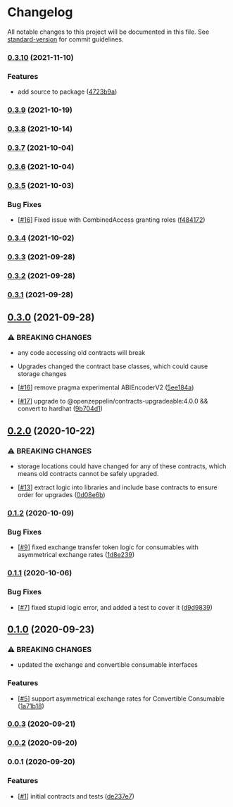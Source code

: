 # Changelog

All notable changes to this project will be documented in this file. See [standard-version](https://github.com/conventional-changelog/standard-version) for commit guidelines.

### [0.3.10](https://github.com/paypr/ethereum-contracts/compare/v0.3.9...v0.3.10) (2021-11-10)

### Features

- add source to package ([4723b9a](https://github.com/paypr/ethereum-contracts/commit/4723b9a70609612aad53f64267767bb3053919c2))

### [0.3.9](https://github.com/paypr/ethereum-contracts/compare/v0.3.8...v0.3.9) (2021-10-19)

### [0.3.8](https://github.com/paypr/ethereum-contracts/compare/v0.3.7...v0.3.8) (2021-10-14)

### [0.3.7](https://github.com/paypr/ethereum-contracts/compare/v0.3.6...v0.3.7) (2021-10-04)

### [0.3.6](https://github.com/paypr/ethereum-contracts/compare/v0.3.5...v0.3.6) (2021-10-04)

### [0.3.5](https://github.com/paypr/ethereum-contracts/compare/v0.3.4...v0.3.5) (2021-10-03)

### Bug Fixes

- [[#16](https://github.com/paypr/CHANGEME/issues/16)] Fixed issue with CombinedAccess granting roles ([f484172](https://github.com/paypr/ethereum-contracts/commit/f484172bac7f0cc7eef98fed936a7149c558aed1))

### [0.3.4](https://github.com/paypr/ethereum-contracts/compare/v0.3.3...v0.3.4) (2021-10-02)

### [0.3.3](https://github.com/paypr/ethereum-contracts/compare/v0.3.2...v0.3.3) (2021-09-28)

### [0.3.2](https://github.com/paypr/ethereum-contracts/compare/v0.3.1...v0.3.2) (2021-09-28)

### [0.3.1](https://github.com/paypr/ethereum-contracts/compare/v0.3.0...v0.3.1) (2021-09-28)

## [0.3.0](https://github.com/paypr/ethereum-contracts/compare/v0.2.0...v0.3.0) (2021-09-28)

### ⚠ BREAKING CHANGES

- any code accessing old contracts will break
- Upgrades changed the contract base classes, which could cause storage changes

- [[#16](https://github.com/paypr/CHANGEME/issues/16)] remove pragma experimental ABIEncoderV2 ([5ee184a](https://github.com/paypr/ethereum-contracts/commit/5ee184a28042a72aec23d54d98d5f7dee30a50f6))
- [[#17](https://github.com/paypr/CHANGEME/issues/17)] upgrade to @openzeppelin/contracts-upgradeable:4.0.0 && convert to hardhat ([9b704d1](https://github.com/paypr/ethereum-contracts/commit/9b704d1de893c2e178d1cd50fcdc51efde0e905f))

## [0.2.0](https://github.com/paypr/ethereum-contracts/compare/v0.1.2...v0.2.0) (2020-10-22)

### ⚠ BREAKING CHANGES

- storage locations could have changed for any of these contracts, which means old contracts cannot be safely upgraded.

- [[#13](https://github.com/paypr/CHANGEME/issues/13)] extract logic into libraries and include base contracts to ensure order for upgrades ([0d08e6b](https://github.com/paypr/ethereum-contracts/commit/0d08e6b1fb21c4972435fdf7f6fbda6fa2b3d060))

### [0.1.2](https://github.com/paypr/ethereum-contracts/compare/v0.1.1...v0.1.2) (2020-10-09)

### Bug Fixes

- [[#9](https://github.com/paypr/CHANGEME/issues/9)] fixed exchange transfer token logic for consumables with asymmetrical exchange rates ([1d8e239](https://github.com/paypr/ethereum-contracts/commit/1d8e2397fb12b37346536969d68ba49130350576))

### [0.1.1](https://github.com/paypr/ethereum-contracts/compare/v0.1.0...v0.1.1) (2020-10-06)

### Bug Fixes

- [[#7](https://github.com/paypr/CHANGEME/issues/7)] fixed stupid logic error, and added a test to cover it ([d9d9839](https://github.com/paypr/ethereum-contracts/commit/d9d983947d3875b472bd87a28cc7ba4ee0938e06))

## [0.1.0](https://github.com/paypr/ethereum-contracts/compare/v0.0.3...v0.1.0) (2020-09-23)

### ⚠ BREAKING CHANGES

- updated the exchange and convertible consumable interfaces

### Features

- [[#5](https://github.com/paypr/CHANGEME/issues/5)] support asymmetrical exchange rates for Convertible Consumable ([1a71b18](https://github.com/paypr/ethereum-contracts/commit/1a71b18f753011bb538c539373ebbca5cb78887c))

### [0.0.3](https://github.com/paypr/ethereum-contracts/compare/v0.0.2...v0.0.3) (2020-09-21)

### [0.0.2](https://github.com/paypr/ethereum-contracts/compare/v0.0.1...v0.0.2) (2020-09-20)

### 0.0.1 (2020-09-20)

### Features

- [[#1](https://github.com/paypr/CHANGEME/issues/1)] initial contracts and tests ([de237e7](https://github.com/paypr/ethereum-contracts/commit/de237e7a5e829cfda3cc52c6298ef4fcea043844))
